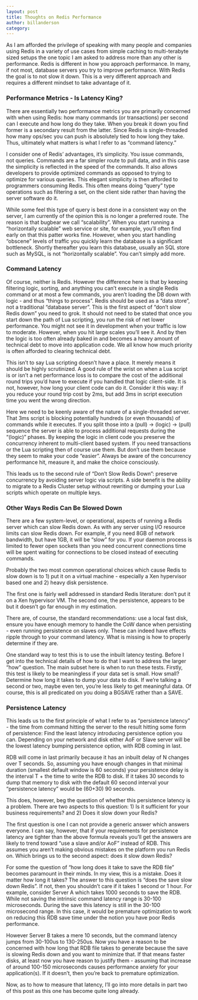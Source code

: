 ```yaml
---
layout: post
title: Thoughts on Redis Performance
author: billanderson
category: 
---
```


As I am afforded the privilege of speaking with many people and companies using Redis in a variety of use cases from simple caching to multi-terabyte sized setups the one topic I am asked to address more than any other is performance. Redis is different in how you approach performance. In many, if not most, database servers you try to improve performance. With Redis the goal is to not slow it down. This is a very different approach and requires a different mindset to take advantage of it.

### Performance Metrics - Is Latency King?

There are essentially two performance metrics you are primarily concerned with when using Redis: how many commands (or transactions) per second can I execute and how long do they take. When you break it down you find former is a secondary result from the latter. Since Redis is single-threaded how many ops/sec you can push is absolutely tied to how long they take. Thus, ultimately what matters is what I refer to as “command latency.”

I consider one of Redis’ advantages, it’s simplicity. You issue commands, not queries. Commands are a far simpler route to pull data, and in this case the simplicity is reflected in the speed of the commands. It also allows developers to provide optimized commands as opposed to trying to optimize for various queries. This elegant simplicity is then afforded to programmers consuming Redis. This often means doing “query” type operations such as filtering a set, on the client side rather than having the server software do it.

While some feel this type of query is best done in a consistent way on the server, I am currently of the opinion this is no longer a preferred route. The reason is that bugbear we call “scalability”. When you start running a “horizontally scalable” web service or site, for example, you’ll often find early on that this patter works fine. However, when you start handling “obscene” levels of traffic you quickly learn the database is a significant bottleneck. Shortly thereafter you learn this database, usually an SQL store such as MySQL, is not “horizontally scalable”. You can’t simply add more.

### Command Latency

Of course, neither is Redis. However the difference here is that by keeping filtering logic, sorting, and anything you can’t execute in a single Redis command or at most a few commands, you aren’t loading the DB down with logic - and thus “things to process”. Redis should be used as a “data store”, not a traditional “database server”. This is the first aspect of “don’t slow Redis down” you need to grok. It should not need to be stated that once you start down the path of Lua scripting, you run the risk of net lower performance. You might not see it in development when your traffic is low to moderate. However, when you hit large scales you’ll see it. And by then the logic is too often already baked in and becomes a heavy amount of technical debt to move into application code. We all know how much priority is often afforded to clearing technical debt.

This isn’t to say Lua scripting doesn’t have a place. It merely means it should be highly scrutinized. A good rule of the wrist on when a Lua script is or isn’t a net performance loss is to compare the cost of the additional round trips you’d have to execute if you handled that logic client-side. It is not, however, how long your client code can do it. Consider it this way: if you reduce your round trip cost by 2ms, but add 3ms in script execution time you went the wrong direction.

Here we need to be keenly aware of the nature of a single-threaded server. That 3ms script is blocking potentially hundreds (or even thousands) of commands while it executes. If you split those into a (pull) -> (logic) -> (pull) sequence the server is able to process additional requests during the “(logic)” phases. By keeping the logic in client code you preserve the concurrency inherent to multi-client based system. If you need transactions or the Lua scripting then of course use them. But don’t use them because they seem to make your code “easier”. Always be aware of the concurrency performance hit, measure it, and make the choice consciously.

This leads us to the second rule of “Don’t Slow Redis Down”: preserve concurrency by avoiding server logic via scripts. A side benefit is the ability to migrate to a Redis Cluster setup without rewriting or dumping your Lua scripts which operate on multiple keys.

### Other Ways Redis Can Be Slowed Down

There are a few system-level, or operational, aspects of running a Redis server which can slow Redis down. As with any server using I/O resource limits can slow Redis down. For example, if you need 8GB of network bandwidth, but have 1GB, it will be “slow” for you. If your daemon process is limited to fewer open sockets than you need concurrent connections time will be spent waiting for connections to be closed instead of executing commands.

Probably the two most common operational choices which cause Redis to slow down is to 1) put it on a virtual machine - especially a Xen hypervisor based one and 2) heavy disk persistence.

The first one is fairly well addressed in standard Redis literature: don’t put it on a Xen hypervisor VM. The second one, the persistence, appears to be but it doesn’t go far enough in my estimation.

There are, of course, the standard recommendations: use a local fast disk, ensure you have enough memory to handle the CoW dance when persisting - even running persistence on slaves only. These can indeed have effects ripple through to your command latency. What is missing is how to properly determine if they are.

One standard way to test this is to use the inbuilt latency testing. Before I get into the technical details of how to do that I want to address the larger “how” question. The main subset here is when to run these tests. Firstly, this test is likely to be meaningless if your data set is small. How small? Determine how long it takes to dump your data to disk. If we’re talking a second or two, maybe even ten, you’re less likely to get meaningful data. Of course, this is all predicated on you doing a BGSAVE rather than a SAVE.

### Persistence Latency

This leads us to the first principle of what I refer to as “persistence latency” - the time from command hitting the server to the result hitting some form of persistence: Find the least latency introducing persistence option you can. Depending on your network and disk either AoF or Slave server will be the lowest latency bumping persistence option, with RDB coming in last.

RDB will come in last primarily because it has an inbuilt delay of N changes over T seconds. So, assuming you have enough changes in that minimal duration (smallest default window is 60 seconds) your persistence delay is the interval T + the time to write the RDB to disk. If it takes 30 seconds to dump that memory to disk with the default 60 second interval your “persistence latency” would be (60+30) 90 seconds.

This does, however, beg the question of whether this persistence latency is a problem. There are two aspects to this question: 1) Is it sufficient for your business requirements? and 2) Does it slow down your Redis?

The first question is one I can not provide a generic answer which answers everyone. I can say, however, that if your requirements for persistence latency are tighter than the above formula reveals you’ll get the answers are likely to trend toward “use a slave and/or AoF” instead of RDB. This assumes you aren’t making obvious mistakes on the platform you run Redis on. Which brings us to the second aspect: does it slow down Redis?

For some the question of “how long does it take to save the RDB file” becomes paramount in their minds. In my view, this is a mistake. Does it matter how long it takes? The answer to this question is “does the save slow down Redis”. If not, then you shouldn’t care if it takes 1 second or 1 hour. For example, consider Server A which takes 1000 seconds to save the RDB. While not saving the intrinsic command latency range is 30-100 microseconds. During the save this latency is still in the 30-100 microsecond range. In this case, it would be premature optimization to work on reducing this RDB save time under the notion you have poor Redis performance.

However Server B takes a mere 10 seconds, but the command latency jumps from 30-100us to 130-250us. Now you have a reason to be concerned with how long that RDB file takes to generate because the save is slowing Redis down and you want to minimize that. If that means faster disks, at least now you have reason to justify them - assuming that increase of around 100-150 microseconds causes performance anxiety for your application(s). If it doesn’t, then you’re back to premature optimization.

Now, as to how to measure that latency, I’ll go into more details in part two of this post as this one has become quite long already.
